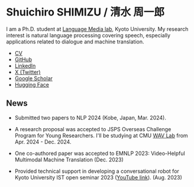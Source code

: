 # Shuichiro SHIMIZU / 清水 周一郎

I am a Ph.D. student at [Language Media lab](http://nlp.ist.i.kyoto-u.ac.jp/), Kyoto University.
My research interest is natural language processing covering speech, especially applications related to dialogue and machine translation.

- [CV](./assets/CV_Shimizu_20240110.pdf)
- [GitHub](https://github.com/cromz22)
- [LinkedIn](https://www.linkedin.com/in/shuichiro-shimizu-68666b232/)
- [X (Twitter)](https://twitter.com/cromz22)
- [Google Scholar](https://scholar.google.com/citations?user=_YhqXyUAAAAJ)
- [Hugging Face](https://huggingface.co/cromz22)

## News

- Submitted two papers to NLP 2024 (Kobe, Japan, Mar. 2024).

- A research proposal was accepted to JSPS Overseas Challenge Program for Young Researchers. I'll be studying at CMU [WAV Lab](https://www.wavlab.org/) from Apr. 2024 - Dec. 2024.

- One co-authored paper was accepted to EMNLP 2023: Video-Helpful Multimodal Machine Translation (Dec. 2023)

- Provided technical support in developing a conversational robot for Kyoto University IST open seminar 2023 ([YouTube link](https://youtu.be/Sdd0D_6JlQA)). (Aug. 2023)
